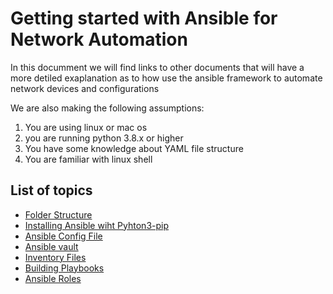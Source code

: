 # Getting started with Ansible for Network Automation

In this documment we will find links to other documents that will have a more detiled exaplanation as to how use the ansible framework to automate network devices and configurations

We are also making the following assumptions:

1. You are using linux or mac os
2. you are running python 3.8.x or higher
3. You have some knowledge about YAML file structure
4. You are familiar with linux shell

## List of topics

* [Folder Structure](blob/Folder_structure.md)
* [Installing Ansible wiht Pyhton3-pip](./Ansible_install.md)
* [Ansible Config File](./Ansible_config.md)
* [Ansible vault](./Ansible_vault.md)
* [Inventory Files](./Ansible_inventory.md)
* [Building Playbooks](./Ansible_playbooks.md)
* [Ansible Roles](./Ansible_roles.md)

